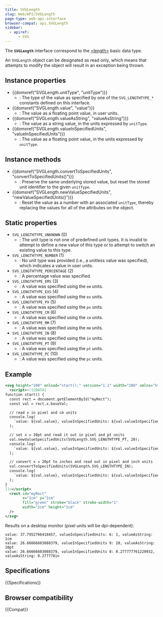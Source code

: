 ```yaml
---
title: SVGLength
slug: Web/API/SVGLength
page-type: web-api-interface
browser-compat: api.SVGLength
sidebar:
  - apiref:
      - SVG
---
```


The **`SVGLength`** interface correspond to the [\<length>](/en-US/docs/Web/SVG/Guides/Content_type#length) basic data type.

An `SVGLength` object can be designated as read only, which means that attempts to modify the object will result in an exception being thrown.

## Instance properties

- {{domxref("SVGLength.unitType", "unitType")}}
  - : The type of the value as specified by one of the `SVG_LENGTHTYPE_*` constants defined on this interface.
- {{domxref("SVGLength.value", "value")}}
  - : The value as a floating point value, in user units.
- {{domxref("SVGLength.valueAsString", "valueAsString")}}
  - : The value as a string value, in the units expressed by `unitType`.
- {{domxref("SVGLength.valueInSpecifiedUnits", "valueInSpecifiedUnits")}}
  - : The value as a floating point value, in the units expressed by `unitType`.

## Instance methods

- {{domxref("SVGLength.convertToSpecifiedUnits", "convertToSpecifiedUnits()")}}
  - : Preserve the same underlying stored value, but reset the stored unit identifier to the given `unitType`.
- {{domxref("SVGLength.newValueSpecifiedUnits", "newValueSpecifiedUnits()")}}
  - : Reset the value as a number with an associated `unitType`, thereby replacing the values for all of the attributes on the object.

## Static properties

- `SVG_LENGTHTYPE_UNKNOWN` (0)
  - : The unit type is not one of predefined unit types. It is invalid to attempt to define a new value of this type or to attempt to switch an existing value to this type.
- `SVG_LENGTHTYPE_NUMBER` (1)
  - : No unit type was provided (i.e., a unitless value was specified), which indicates a value in user units.
- `SVG_LENGTHTYPE_PERCENTAGE` (2)
  - : A percentage value was specified.
- `SVG_LENGTHTYPE_EMS` (3)
  - : A value was specified using the `em` units.
- `SVG_LENGTHTYPE_EXS` (4)
  - : A value was specified using the `ex` units.
- `SVG_LENGTHTYPE_PX` (5)
  - : A value was specified using the `px` units.
- `SVG_LENGTHTYPE_CM` (6)
  - : A value was specified using the `cm` units.
- `SVG_LENGTHTYPE_MM` (7)
  - : A value was specified using the `mm` units.
- `SVG_LENGTHTYPE_IN` (8)
  - : A value was specified using the `in` units.
- `SVG_LENGTHTYPE_PT` (9)
  - : A value was specified using the `pt` units.
- `SVG_LENGTHTYPE_PC` (10)
  - : A value was specified using the `pc` units.

## Example

```xml
<svg height="200" onload="start();" version="1.1" width="200" xmlns="http://www.w3.org/2000/svg">
  <script><![CDATA[
function start() {
  const rect = document.getElementById("myRect");
  const val = rect.x.baseVal;

  // read x in pixel and cm units
  console.log(
    `value: ${val.value}, valueInSpecifiedUnits: ${val.valueInSpecifiedUnits} (${val.unitType}), valueAsString: ${val.valueAsString}`,
  );

  // set x = 20pt and read it out in pixel and pt units
  val.newValueSpecifiedUnits(SVGLength.SVG_LENGTHTYPE_PT, 20);
  console.log(
    `value: ${val.value}, valueInSpecifiedUnits: ${val.valueInSpecifiedUnits} (${val.unitType}), valueAsString: ${val.valueAsString}`,
  );

  // convert x = 20pt to inches and read out in pixel and inch units
  val.convertToSpecifiedUnits(SVGLength.SVG_LENGTHTYPE_IN);
  console.log(
    `value: ${val.value}, valueInSpecifiedUnits: ${val.valueInSpecifiedUnits} (${val.unitType}), valueAsString: ${val.valueAsString}`,
  );
}
]]></script>
  <rect id="myRect"
        x="1cm" y="1cm"
        fill="green" stroke="black" stroke-width="1"
        width="1cm" height="1cm"
  />
</svg>
```

Results on a desktop monitor (pixel units will be dpi-dependent):

```plain
value: 37.7952766418457, valueInSpecifiedUnits: 6: 1, valueAsString: 1cm
value: 26.66666603088379, valueInSpecifiedUnits 9: 20, valueAsString: 20pt
value: 26.66666603088379, valueInSpecifiedUnits 8: 0.277777761220932, valueAsString: 0.277778in
```

## Specifications

{{Specifications}}

## Browser compatibility

{{Compat}}
